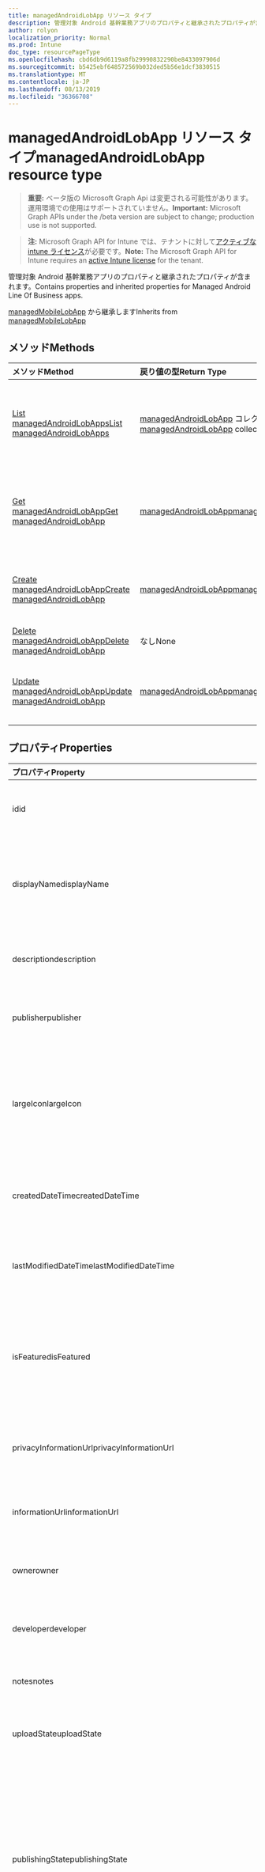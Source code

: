 ```yaml
---
title: managedAndroidLobApp リソース タイプ
description: 管理対象 Android 基幹業務アプリのプロパティと継承されたプロパティが含まれます。
author: rolyon
localization_priority: Normal
ms.prod: Intune
doc_type: resourcePageType
ms.openlocfilehash: cbd6db9d6119a8fb29990832290be8433097906d
ms.sourcegitcommit: b5425ebf648572569b032ded5b56e1dcf3830515
ms.translationtype: MT
ms.contentlocale: ja-JP
ms.lasthandoff: 08/13/2019
ms.locfileid: "36366708"
---
```

# <a name="managedandroidlobapp-resource-type"></a><span data-ttu-id="68f81-103">managedAndroidLobApp リソース タイプ</span><span class="sxs-lookup"><span data-stu-id="68f81-103">managedAndroidLobApp resource type</span></span>

> <span data-ttu-id="68f81-104">**重要:** ベータ版の Microsoft Graph Api は変更される可能性があります。運用環境での使用はサポートされていません。</span><span class="sxs-lookup"><span data-stu-id="68f81-104">**Important:** Microsoft Graph APIs under the /beta version are subject to change; production use is not supported.</span></span>

> <span data-ttu-id="68f81-105">**注:** Microsoft Graph API for Intune では、テナントに対して[アクティブな intune ライセンス](https://go.microsoft.com/fwlink/?linkid=839381)が必要です。</span><span class="sxs-lookup"><span data-stu-id="68f81-105">**Note:** The Microsoft Graph API for Intune requires an [active Intune license](https://go.microsoft.com/fwlink/?linkid=839381) for the tenant.</span></span>

<span data-ttu-id="68f81-106">管理対象 Android 基幹業務アプリのプロパティと継承されたプロパティが含まれます。</span><span class="sxs-lookup"><span data-stu-id="68f81-106">Contains properties and inherited properties for Managed Android Line Of Business apps.</span></span>


<span data-ttu-id="68f81-107">[managedMobileLobApp](../resources/intune-apps-managedmobilelobapp.md) から継承します</span><span class="sxs-lookup"><span data-stu-id="68f81-107">Inherits from [managedMobileLobApp](../resources/intune-apps-managedmobilelobapp.md)</span></span>

## <a name="methods"></a><span data-ttu-id="68f81-108">メソッド</span><span class="sxs-lookup"><span data-stu-id="68f81-108">Methods</span></span>
|<span data-ttu-id="68f81-109">メソッド</span><span class="sxs-lookup"><span data-stu-id="68f81-109">Method</span></span>|<span data-ttu-id="68f81-110">戻り値の型</span><span class="sxs-lookup"><span data-stu-id="68f81-110">Return Type</span></span>|<span data-ttu-id="68f81-111">説明</span><span class="sxs-lookup"><span data-stu-id="68f81-111">Description</span></span>|
|:---|:---|:---|
|[<span data-ttu-id="68f81-112">List managedAndroidLobApps</span><span class="sxs-lookup"><span data-stu-id="68f81-112">List managedAndroidLobApps</span></span>](../api/intune-apps-managedandroidlobapp-list.md)|<span data-ttu-id="68f81-113">[managedAndroidLobApp](../resources/intune-apps-managedandroidlobapp.md) コレクション</span><span class="sxs-lookup"><span data-stu-id="68f81-113">[managedAndroidLobApp](../resources/intune-apps-managedandroidlobapp.md) collection</span></span>|<span data-ttu-id="68f81-114">[managedAndroidLobApp](../resources/intune-apps-managedandroidlobapp.md) オブジェクトのプロパティとリレーションシップをリストします。</span><span class="sxs-lookup"><span data-stu-id="68f81-114">List properties and relationships of the [managedAndroidLobApp](../resources/intune-apps-managedandroidlobapp.md) objects.</span></span>|
|[<span data-ttu-id="68f81-115">Get managedAndroidLobApp</span><span class="sxs-lookup"><span data-stu-id="68f81-115">Get managedAndroidLobApp</span></span>](../api/intune-apps-managedandroidlobapp-get.md)|[<span data-ttu-id="68f81-116">managedAndroidLobApp</span><span class="sxs-lookup"><span data-stu-id="68f81-116">managedAndroidLobApp</span></span>](../resources/intune-apps-managedandroidlobapp.md)|<span data-ttu-id="68f81-117">[managedAndroidLobApp](../resources/intune-apps-managedandroidlobapp.md) オブジェクトのプロパティとリレーションシップを読み取ります。</span><span class="sxs-lookup"><span data-stu-id="68f81-117">Read properties and relationships of the [managedAndroidLobApp](../resources/intune-apps-managedandroidlobapp.md) object.</span></span>|
|[<span data-ttu-id="68f81-118">Create managedAndroidLobApp</span><span class="sxs-lookup"><span data-stu-id="68f81-118">Create managedAndroidLobApp</span></span>](../api/intune-apps-managedandroidlobapp-create.md)|[<span data-ttu-id="68f81-119">managedAndroidLobApp</span><span class="sxs-lookup"><span data-stu-id="68f81-119">managedAndroidLobApp</span></span>](../resources/intune-apps-managedandroidlobapp.md)|<span data-ttu-id="68f81-120">新しい [managedAndroidLobApp](../resources/intune-apps-managedandroidlobapp.md) オブジェクトを作成します。</span><span class="sxs-lookup"><span data-stu-id="68f81-120">Create a new [managedAndroidLobApp](../resources/intune-apps-managedandroidlobapp.md) object.</span></span>|
|[<span data-ttu-id="68f81-121">Delete managedAndroidLobApp</span><span class="sxs-lookup"><span data-stu-id="68f81-121">Delete managedAndroidLobApp</span></span>](../api/intune-apps-managedandroidlobapp-delete.md)|<span data-ttu-id="68f81-122">なし</span><span class="sxs-lookup"><span data-stu-id="68f81-122">None</span></span>|<span data-ttu-id="68f81-123">[managedAndroidLobApp](../resources/intune-apps-managedandroidlobapp.md) を削除します。</span><span class="sxs-lookup"><span data-stu-id="68f81-123">Deletes a [managedAndroidLobApp](../resources/intune-apps-managedandroidlobapp.md).</span></span>|
|[<span data-ttu-id="68f81-124">Update managedAndroidLobApp</span><span class="sxs-lookup"><span data-stu-id="68f81-124">Update managedAndroidLobApp</span></span>](../api/intune-apps-managedandroidlobapp-update.md)|[<span data-ttu-id="68f81-125">managedAndroidLobApp</span><span class="sxs-lookup"><span data-stu-id="68f81-125">managedAndroidLobApp</span></span>](../resources/intune-apps-managedandroidlobapp.md)|<span data-ttu-id="68f81-126">[managedAndroidLobApp](../resources/intune-apps-managedandroidlobapp.md) オブジェクトのプロパティを更新します。</span><span class="sxs-lookup"><span data-stu-id="68f81-126">Update the properties of a [managedAndroidLobApp](../resources/intune-apps-managedandroidlobapp.md) object.</span></span>|

## <a name="properties"></a><span data-ttu-id="68f81-127">プロパティ</span><span class="sxs-lookup"><span data-stu-id="68f81-127">Properties</span></span>
|<span data-ttu-id="68f81-128">プロパティ</span><span class="sxs-lookup"><span data-stu-id="68f81-128">Property</span></span>|<span data-ttu-id="68f81-129">型</span><span class="sxs-lookup"><span data-stu-id="68f81-129">Type</span></span>|<span data-ttu-id="68f81-130">説明</span><span class="sxs-lookup"><span data-stu-id="68f81-130">Description</span></span>|
|:---|:---|:---|
|<span data-ttu-id="68f81-131">id</span><span class="sxs-lookup"><span data-stu-id="68f81-131">id</span></span>|<span data-ttu-id="68f81-132">文字列</span><span class="sxs-lookup"><span data-stu-id="68f81-132">String</span></span>|<span data-ttu-id="68f81-133">エンティティのキー。</span><span class="sxs-lookup"><span data-stu-id="68f81-133">Key of the entity.</span></span> <span data-ttu-id="68f81-134">[mobileApp](../resources/intune-apps-mobileapp.md) から継承します</span><span class="sxs-lookup"><span data-stu-id="68f81-134">Inherited from [mobileApp](../resources/intune-apps-mobileapp.md)</span></span>|
|<span data-ttu-id="68f81-135">displayName</span><span class="sxs-lookup"><span data-stu-id="68f81-135">displayName</span></span>|<span data-ttu-id="68f81-136">文字列</span><span class="sxs-lookup"><span data-stu-id="68f81-136">String</span></span>|<span data-ttu-id="68f81-137">管理者が提供またはインポートしたアプリのタイトル。</span><span class="sxs-lookup"><span data-stu-id="68f81-137">The admin provided or imported title of the app.</span></span> <span data-ttu-id="68f81-138">[mobileApp](../resources/intune-apps-mobileapp.md) から継承します</span><span class="sxs-lookup"><span data-stu-id="68f81-138">Inherited from [mobileApp](../resources/intune-apps-mobileapp.md)</span></span>|
|<span data-ttu-id="68f81-139">description</span><span class="sxs-lookup"><span data-stu-id="68f81-139">description</span></span>|<span data-ttu-id="68f81-140">String</span><span class="sxs-lookup"><span data-stu-id="68f81-140">String</span></span>|<span data-ttu-id="68f81-141">アプリの説明。</span><span class="sxs-lookup"><span data-stu-id="68f81-141">The description of the app.</span></span> <span data-ttu-id="68f81-142">[mobileApp](../resources/intune-apps-mobileapp.md) から継承します</span><span class="sxs-lookup"><span data-stu-id="68f81-142">Inherited from [mobileApp](../resources/intune-apps-mobileapp.md)</span></span>|
|<span data-ttu-id="68f81-143">publisher</span><span class="sxs-lookup"><span data-stu-id="68f81-143">publisher</span></span>|<span data-ttu-id="68f81-144">String</span><span class="sxs-lookup"><span data-stu-id="68f81-144">String</span></span>|<span data-ttu-id="68f81-145">アプリの発行元。</span><span class="sxs-lookup"><span data-stu-id="68f81-145">The publisher of the app.</span></span> <span data-ttu-id="68f81-146">[mobileApp](../resources/intune-apps-mobileapp.md) から継承します</span><span class="sxs-lookup"><span data-stu-id="68f81-146">Inherited from [mobileApp](../resources/intune-apps-mobileapp.md)</span></span>|
|<span data-ttu-id="68f81-147">largeIcon</span><span class="sxs-lookup"><span data-stu-id="68f81-147">largeIcon</span></span>|[<span data-ttu-id="68f81-148">mimeContent</span><span class="sxs-lookup"><span data-stu-id="68f81-148">mimeContent</span></span>](../resources/intune-shared-mimecontent.md)|<span data-ttu-id="68f81-149">アプリの詳細に表示され、アイコンのアップロードに使用される大きいアイコン。</span><span class="sxs-lookup"><span data-stu-id="68f81-149">The large icon, to be displayed in the app details and used for upload of the icon.</span></span> <span data-ttu-id="68f81-150">[mobileApp](../resources/intune-apps-mobileapp.md) から継承します</span><span class="sxs-lookup"><span data-stu-id="68f81-150">Inherited from [mobileApp](../resources/intune-apps-mobileapp.md)</span></span>|
|<span data-ttu-id="68f81-151">createdDateTime</span><span class="sxs-lookup"><span data-stu-id="68f81-151">createdDateTime</span></span>|<span data-ttu-id="68f81-152">DateTimeOffset</span><span class="sxs-lookup"><span data-stu-id="68f81-152">DateTimeOffset</span></span>|<span data-ttu-id="68f81-153">アプリが作成された日時。</span><span class="sxs-lookup"><span data-stu-id="68f81-153">The date and time the app was created.</span></span> <span data-ttu-id="68f81-154">[mobileApp](../resources/intune-apps-mobileapp.md) から継承します</span><span class="sxs-lookup"><span data-stu-id="68f81-154">Inherited from [mobileApp](../resources/intune-apps-mobileapp.md)</span></span>|
|<span data-ttu-id="68f81-155">lastModifiedDateTime</span><span class="sxs-lookup"><span data-stu-id="68f81-155">lastModifiedDateTime</span></span>|<span data-ttu-id="68f81-156">DateTimeOffset</span><span class="sxs-lookup"><span data-stu-id="68f81-156">DateTimeOffset</span></span>|<span data-ttu-id="68f81-157">アプリが最後に変更された日時。</span><span class="sxs-lookup"><span data-stu-id="68f81-157">The date and time the app was last modified.</span></span> <span data-ttu-id="68f81-158">[mobileApp](../resources/intune-apps-mobileapp.md) から継承します</span><span class="sxs-lookup"><span data-stu-id="68f81-158">Inherited from [mobileApp](../resources/intune-apps-mobileapp.md)</span></span>|
|<span data-ttu-id="68f81-159">isFeatured</span><span class="sxs-lookup"><span data-stu-id="68f81-159">isFeatured</span></span>|<span data-ttu-id="68f81-160">Boolean</span><span class="sxs-lookup"><span data-stu-id="68f81-160">Boolean</span></span>|<span data-ttu-id="68f81-161">アプリが管理者のおすすめとしてマークされたかどうかを示す値。[mobileApp](../resources/intune-apps-mobileapp.md) から継承します</span><span class="sxs-lookup"><span data-stu-id="68f81-161">The value indicating whether the app is marked as featured by the admin. Inherited from [mobileApp](../resources/intune-apps-mobileapp.md)</span></span>|
|<span data-ttu-id="68f81-162">privacyInformationUrl</span><span class="sxs-lookup"><span data-stu-id="68f81-162">privacyInformationUrl</span></span>|<span data-ttu-id="68f81-163">String</span><span class="sxs-lookup"><span data-stu-id="68f81-163">String</span></span>|<span data-ttu-id="68f81-164">プライバシーに関する声明の URL。</span><span class="sxs-lookup"><span data-stu-id="68f81-164">The privacy statement Url.</span></span> <span data-ttu-id="68f81-165">[mobileApp](../resources/intune-apps-mobileapp.md) から継承します</span><span class="sxs-lookup"><span data-stu-id="68f81-165">Inherited from [mobileApp](../resources/intune-apps-mobileapp.md)</span></span>|
|<span data-ttu-id="68f81-166">informationUrl</span><span class="sxs-lookup"><span data-stu-id="68f81-166">informationUrl</span></span>|<span data-ttu-id="68f81-167">String</span><span class="sxs-lookup"><span data-stu-id="68f81-167">String</span></span>|<span data-ttu-id="68f81-168">詳細情報の URL。</span><span class="sxs-lookup"><span data-stu-id="68f81-168">The more information Url.</span></span> <span data-ttu-id="68f81-169">[mobileApp](../resources/intune-apps-mobileapp.md) から継承します</span><span class="sxs-lookup"><span data-stu-id="68f81-169">Inherited from [mobileApp](../resources/intune-apps-mobileapp.md)</span></span>|
|<span data-ttu-id="68f81-170">owner</span><span class="sxs-lookup"><span data-stu-id="68f81-170">owner</span></span>|<span data-ttu-id="68f81-171">String</span><span class="sxs-lookup"><span data-stu-id="68f81-171">String</span></span>|<span data-ttu-id="68f81-172">アプリの所有者。</span><span class="sxs-lookup"><span data-stu-id="68f81-172">The owner of the app.</span></span> <span data-ttu-id="68f81-173">[mobileApp](../resources/intune-apps-mobileapp.md) から継承します</span><span class="sxs-lookup"><span data-stu-id="68f81-173">Inherited from [mobileApp](../resources/intune-apps-mobileapp.md)</span></span>|
|<span data-ttu-id="68f81-174">developer</span><span class="sxs-lookup"><span data-stu-id="68f81-174">developer</span></span>|<span data-ttu-id="68f81-175">String</span><span class="sxs-lookup"><span data-stu-id="68f81-175">String</span></span>|<span data-ttu-id="68f81-176">アプリの開発者。</span><span class="sxs-lookup"><span data-stu-id="68f81-176">The developer of the app.</span></span> <span data-ttu-id="68f81-177">[mobileApp](../resources/intune-apps-mobileapp.md) から継承します</span><span class="sxs-lookup"><span data-stu-id="68f81-177">Inherited from [mobileApp](../resources/intune-apps-mobileapp.md)</span></span>|
|<span data-ttu-id="68f81-178">notes</span><span class="sxs-lookup"><span data-stu-id="68f81-178">notes</span></span>|<span data-ttu-id="68f81-179">String</span><span class="sxs-lookup"><span data-stu-id="68f81-179">String</span></span>|<span data-ttu-id="68f81-180">アプリ用のメモ。</span><span class="sxs-lookup"><span data-stu-id="68f81-180">Notes for the app.</span></span> <span data-ttu-id="68f81-181">[mobileApp](../resources/intune-apps-mobileapp.md) から継承します</span><span class="sxs-lookup"><span data-stu-id="68f81-181">Inherited from [mobileApp](../resources/intune-apps-mobileapp.md)</span></span>|
|<span data-ttu-id="68f81-182">uploadState</span><span class="sxs-lookup"><span data-stu-id="68f81-182">uploadState</span></span>|<span data-ttu-id="68f81-183">Int32</span><span class="sxs-lookup"><span data-stu-id="68f81-183">Int32</span></span>|<span data-ttu-id="68f81-184">アップロード状態。</span><span class="sxs-lookup"><span data-stu-id="68f81-184">The upload state.</span></span> <span data-ttu-id="68f81-185">[mobileApp](../resources/intune-apps-mobileapp.md) から継承します</span><span class="sxs-lookup"><span data-stu-id="68f81-185">Inherited from [mobileApp](../resources/intune-apps-mobileapp.md)</span></span>|
|<span data-ttu-id="68f81-186">publishingState</span><span class="sxs-lookup"><span data-stu-id="68f81-186">publishingState</span></span>|[<span data-ttu-id="68f81-187">mobileAppPublishingState</span><span class="sxs-lookup"><span data-stu-id="68f81-187">mobileAppPublishingState</span></span>](../resources/intune-apps-mobileapppublishingstate.md)|<span data-ttu-id="68f81-188">アプリの発行の状態。</span><span class="sxs-lookup"><span data-stu-id="68f81-188">The publishing state for the app.</span></span> <span data-ttu-id="68f81-189">アプリが発行されていない限り、アプリを割り当てることができません。</span><span class="sxs-lookup"><span data-stu-id="68f81-189">The app cannot be assigned unless the app is published.</span></span> <span data-ttu-id="68f81-190">[MobileApp](../resources/intune-apps-mobileapp.md)から継承されます。</span><span class="sxs-lookup"><span data-stu-id="68f81-190">Inherited from [mobileApp](../resources/intune-apps-mobileapp.md).</span></span> <span data-ttu-id="68f81-191">可能な値は、`notPublished`、`processing`、`published` です。</span><span class="sxs-lookup"><span data-stu-id="68f81-191">Possible values are: `notPublished`, `processing`, `published`.</span></span>|
|<span data-ttu-id="68f81-192">isAssigned</span><span class="sxs-lookup"><span data-stu-id="68f81-192">isAssigned</span></span>|<span data-ttu-id="68f81-193">Boolean</span><span class="sxs-lookup"><span data-stu-id="68f81-193">Boolean</span></span>|<span data-ttu-id="68f81-194">アプリが少なくとも1つのグループに割り当てられているかどうかを示す値。</span><span class="sxs-lookup"><span data-stu-id="68f81-194">The value indicating whether the app is assigned to at least one group.</span></span> <span data-ttu-id="68f81-195">[mobileApp](../resources/intune-apps-mobileapp.md) から継承します</span><span class="sxs-lookup"><span data-stu-id="68f81-195">Inherited from [mobileApp](../resources/intune-apps-mobileapp.md)</span></span>|
|<span data-ttu-id="68f81-196">roleScopeTagIds</span><span class="sxs-lookup"><span data-stu-id="68f81-196">roleScopeTagIds</span></span>|<span data-ttu-id="68f81-197">文字列コレクション</span><span class="sxs-lookup"><span data-stu-id="68f81-197">String collection</span></span>|<span data-ttu-id="68f81-198">このモバイルアプリの範囲タグ id のリスト。</span><span class="sxs-lookup"><span data-stu-id="68f81-198">List of scope tag ids for this mobile app.</span></span> <span data-ttu-id="68f81-199">[mobileApp](../resources/intune-apps-mobileapp.md) から継承します</span><span class="sxs-lookup"><span data-stu-id="68f81-199">Inherited from [mobileApp](../resources/intune-apps-mobileapp.md)</span></span>|
|<span data-ttu-id="68f81-200">dependentAppCount</span><span class="sxs-lookup"><span data-stu-id="68f81-200">dependentAppCount</span></span>|<span data-ttu-id="68f81-201">Int32</span><span class="sxs-lookup"><span data-stu-id="68f81-201">Int32</span></span>|<span data-ttu-id="68f81-202">子アプリが持つ依存関係の合計数。</span><span class="sxs-lookup"><span data-stu-id="68f81-202">The total number of dependencies the child app has.</span></span> <span data-ttu-id="68f81-203">[mobileApp](../resources/intune-apps-mobileapp.md) から継承します</span><span class="sxs-lookup"><span data-stu-id="68f81-203">Inherited from [mobileApp](../resources/intune-apps-mobileapp.md)</span></span>|
|<span data-ttu-id="68f81-204">appAvailability</span><span class="sxs-lookup"><span data-stu-id="68f81-204">appAvailability</span></span>|[<span data-ttu-id="68f81-205">managedAppAvailability</span><span class="sxs-lookup"><span data-stu-id="68f81-205">managedAppAvailability</span></span>](../resources/intune-apps-managedappavailability.md)|<span data-ttu-id="68f81-206">アプリケーションの可用性。</span><span class="sxs-lookup"><span data-stu-id="68f81-206">The Application's availability.</span></span> <span data-ttu-id="68f81-207">[Managedapp](../resources/intune-apps-managedapp.md)から継承されます。</span><span class="sxs-lookup"><span data-stu-id="68f81-207">Inherited from [managedApp](../resources/intune-apps-managedapp.md).</span></span> <span data-ttu-id="68f81-208">可能な値は、`global`、`lineOfBusiness` です。</span><span class="sxs-lookup"><span data-stu-id="68f81-208">Possible values are: `global`, `lineOfBusiness`.</span></span>|
|<span data-ttu-id="68f81-209">version</span><span class="sxs-lookup"><span data-stu-id="68f81-209">version</span></span>|<span data-ttu-id="68f81-210">String</span><span class="sxs-lookup"><span data-stu-id="68f81-210">String</span></span>|<span data-ttu-id="68f81-211">アプリケーションのバージョン。</span><span class="sxs-lookup"><span data-stu-id="68f81-211">The Application's version.</span></span> <span data-ttu-id="68f81-212">[managedApp](../resources/intune-apps-managedapp.md) から継承します</span><span class="sxs-lookup"><span data-stu-id="68f81-212">Inherited from [managedApp](../resources/intune-apps-managedapp.md)</span></span>|
|<span data-ttu-id="68f81-213">committedContentVersion</span><span class="sxs-lookup"><span data-stu-id="68f81-213">committedContentVersion</span></span>|<span data-ttu-id="68f81-214">String</span><span class="sxs-lookup"><span data-stu-id="68f81-214">String</span></span>|<span data-ttu-id="68f81-215">内部にコミットされたコンテンツのバージョン。</span><span class="sxs-lookup"><span data-stu-id="68f81-215">The internal committed content version.</span></span> <span data-ttu-id="68f81-216">[managedMobileLobApp](../resources/intune-apps-managedmobilelobapp.md) から継承します</span><span class="sxs-lookup"><span data-stu-id="68f81-216">Inherited from [managedMobileLobApp](../resources/intune-apps-managedmobilelobapp.md)</span></span>|
|<span data-ttu-id="68f81-217">fileName</span><span class="sxs-lookup"><span data-stu-id="68f81-217">fileName</span></span>|<span data-ttu-id="68f81-218">String</span><span class="sxs-lookup"><span data-stu-id="68f81-218">String</span></span>|<span data-ttu-id="68f81-219">メインの LOB アプリケーションのファイル名。</span><span class="sxs-lookup"><span data-stu-id="68f81-219">The name of the main Lob application file.</span></span> <span data-ttu-id="68f81-220">[managedMobileLobApp](../resources/intune-apps-managedmobilelobapp.md) から継承します</span><span class="sxs-lookup"><span data-stu-id="68f81-220">Inherited from [managedMobileLobApp](../resources/intune-apps-managedmobilelobapp.md)</span></span>|
|<span data-ttu-id="68f81-221">size</span><span class="sxs-lookup"><span data-stu-id="68f81-221">size</span></span>|<span data-ttu-id="68f81-222">Int64</span><span class="sxs-lookup"><span data-stu-id="68f81-222">Int64</span></span>|<span data-ttu-id="68f81-223">アップロードされたすべてのファイルを含む合計サイズ。</span><span class="sxs-lookup"><span data-stu-id="68f81-223">The total size, including all uploaded files.</span></span> <span data-ttu-id="68f81-224">[managedMobileLobApp](../resources/intune-apps-managedmobilelobapp.md) から継承します</span><span class="sxs-lookup"><span data-stu-id="68f81-224">Inherited from [managedMobileLobApp](../resources/intune-apps-managedmobilelobapp.md)</span></span>|
|<span data-ttu-id="68f81-225">packageId</span><span class="sxs-lookup"><span data-stu-id="68f81-225">packageId</span></span>|<span data-ttu-id="68f81-226">文字列型 (String)</span><span class="sxs-lookup"><span data-stu-id="68f81-226">String</span></span>|<span data-ttu-id="68f81-227">パッケージの識別子。</span><span class="sxs-lookup"><span data-stu-id="68f81-227">The package identifier.</span></span>|
|<span data-ttu-id="68f81-228">identityName</span><span class="sxs-lookup"><span data-stu-id="68f81-228">identityName</span></span>|<span data-ttu-id="68f81-229">String</span><span class="sxs-lookup"><span data-stu-id="68f81-229">String</span></span>|<span data-ttu-id="68f81-230">ID 名。</span><span class="sxs-lookup"><span data-stu-id="68f81-230">The Identity Name.</span></span>|
|<span data-ttu-id="68f81-231">minimumSupportedOperatingSystem</span><span class="sxs-lookup"><span data-stu-id="68f81-231">minimumSupportedOperatingSystem</span></span>|[<span data-ttu-id="68f81-232">androidMinimumOperatingSystem</span><span class="sxs-lookup"><span data-stu-id="68f81-232">androidMinimumOperatingSystem</span></span>](../resources/intune-apps-androidminimumoperatingsystem.md)|<span data-ttu-id="68f81-233">該当するオペレーティング システムの最小の値。</span><span class="sxs-lookup"><span data-stu-id="68f81-233">The value for the minimum applicable operating system.</span></span>|
|<span data-ttu-id="68f81-234">versionName</span><span class="sxs-lookup"><span data-stu-id="68f81-234">versionName</span></span>|<span data-ttu-id="68f81-235">String</span><span class="sxs-lookup"><span data-stu-id="68f81-235">String</span></span>|<span data-ttu-id="68f81-236">管理対象 Android 基幹業務 (LoB) アプリのバージョン名。</span><span class="sxs-lookup"><span data-stu-id="68f81-236">The version name of managed Android Line of Business (LoB) app.</span></span>|
|<span data-ttu-id="68f81-237">versionCode</span><span class="sxs-lookup"><span data-stu-id="68f81-237">versionCode</span></span>|<span data-ttu-id="68f81-238">String</span><span class="sxs-lookup"><span data-stu-id="68f81-238">String</span></span>|<span data-ttu-id="68f81-239">管理対象 Android 基幹業務 (LoB) アプリのバージョン コード。</span><span class="sxs-lookup"><span data-stu-id="68f81-239">The version code of managed Android Line of Business (LoB) app.</span></span>|
|<span data-ttu-id="68f81-240">identityVersion</span><span class="sxs-lookup"><span data-stu-id="68f81-240">identityVersion</span></span>|<span data-ttu-id="68f81-241">String</span><span class="sxs-lookup"><span data-stu-id="68f81-241">String</span></span>|<span data-ttu-id="68f81-242">ID のバージョン。</span><span class="sxs-lookup"><span data-stu-id="68f81-242">The identity version.</span></span>|

## <a name="relationships"></a><span data-ttu-id="68f81-243">リレーションシップ</span><span class="sxs-lookup"><span data-stu-id="68f81-243">Relationships</span></span>
|<span data-ttu-id="68f81-244">リレーションシップ</span><span class="sxs-lookup"><span data-stu-id="68f81-244">Relationship</span></span>|<span data-ttu-id="68f81-245">型</span><span class="sxs-lookup"><span data-stu-id="68f81-245">Type</span></span>|<span data-ttu-id="68f81-246">説明</span><span class="sxs-lookup"><span data-stu-id="68f81-246">Description</span></span>|
|:---|:---|:---|
|<span data-ttu-id="68f81-247">categories</span><span class="sxs-lookup"><span data-stu-id="68f81-247">categories</span></span>|<span data-ttu-id="68f81-248">[mobileAppCategory](../resources/intune-apps-mobileappcategory.md) コレクション</span><span class="sxs-lookup"><span data-stu-id="68f81-248">[mobileAppCategory](../resources/intune-apps-mobileappcategory.md) collection</span></span>|<span data-ttu-id="68f81-249">このアプリのカテゴリのリスト。</span><span class="sxs-lookup"><span data-stu-id="68f81-249">The list of categories for this app.</span></span> <span data-ttu-id="68f81-250">[mobileApp](../resources/intune-apps-mobileapp.md) から継承します</span><span class="sxs-lookup"><span data-stu-id="68f81-250">Inherited from [mobileApp](../resources/intune-apps-mobileapp.md)</span></span>|
|<span data-ttu-id="68f81-251">assignments</span><span class="sxs-lookup"><span data-stu-id="68f81-251">assignments</span></span>|<span data-ttu-id="68f81-252">[mobileAppAssignment](../resources/intune-apps-mobileappassignment.md) コレクション</span><span class="sxs-lookup"><span data-stu-id="68f81-252">[mobileAppAssignment](../resources/intune-apps-mobileappassignment.md) collection</span></span>|<span data-ttu-id="68f81-253">このモバイル アプリのグループ割り当てのリスト。</span><span class="sxs-lookup"><span data-stu-id="68f81-253">The list of group assignments for this mobile app.</span></span> <span data-ttu-id="68f81-254">[mobileApp](../resources/intune-apps-mobileapp.md) から継承します</span><span class="sxs-lookup"><span data-stu-id="68f81-254">Inherited from [mobileApp](../resources/intune-apps-mobileapp.md)</span></span>|
|<span data-ttu-id="68f81-255">installSummary</span><span class="sxs-lookup"><span data-stu-id="68f81-255">installSummary</span></span>|[<span data-ttu-id="68f81-256">mobileAppInstallSummary</span><span class="sxs-lookup"><span data-stu-id="68f81-256">mobileAppInstallSummary</span></span>](../resources/intune-apps-mobileappinstallsummary.md)|<span data-ttu-id="68f81-257">モバイル アプリ インストール概要です。</span><span class="sxs-lookup"><span data-stu-id="68f81-257">Mobile App Install Summary.</span></span> <span data-ttu-id="68f81-258">[mobileApp](../resources/intune-apps-mobileapp.md) から継承します</span><span class="sxs-lookup"><span data-stu-id="68f81-258">Inherited from [mobileApp](../resources/intune-apps-mobileapp.md)</span></span>|
|<span data-ttu-id="68f81-259">deviceStatuses</span><span class="sxs-lookup"><span data-stu-id="68f81-259">deviceStatuses</span></span>|<span data-ttu-id="68f81-260">[mobileAppInstallStatus](../resources/intune-apps-mobileappinstallstatus.md)コレクション</span><span class="sxs-lookup"><span data-stu-id="68f81-260">[mobileAppInstallStatus](../resources/intune-apps-mobileappinstallstatus.md) collection</span></span>|<span data-ttu-id="68f81-261">このモバイルアプリのインストール状態のリスト。</span><span class="sxs-lookup"><span data-stu-id="68f81-261">The list of installation states for this mobile app.</span></span> <span data-ttu-id="68f81-262">[mobileApp](../resources/intune-apps-mobileapp.md) から継承します</span><span class="sxs-lookup"><span data-stu-id="68f81-262">Inherited from [mobileApp](../resources/intune-apps-mobileapp.md)</span></span>|
|<span data-ttu-id="68f81-263">userStatuses</span><span class="sxs-lookup"><span data-stu-id="68f81-263">userStatuses</span></span>|<span data-ttu-id="68f81-264">[Userappinstallstatus](../resources/intune-apps-userappinstallstatus.md)コレクション</span><span class="sxs-lookup"><span data-stu-id="68f81-264">[userAppInstallStatus](../resources/intune-apps-userappinstallstatus.md) collection</span></span>|<span data-ttu-id="68f81-265">このモバイルアプリのインストール状態のリスト。</span><span class="sxs-lookup"><span data-stu-id="68f81-265">The list of installation states for this mobile app.</span></span> <span data-ttu-id="68f81-266">[mobileApp](../resources/intune-apps-mobileapp.md) から継承します</span><span class="sxs-lookup"><span data-stu-id="68f81-266">Inherited from [mobileApp](../resources/intune-apps-mobileapp.md)</span></span>|
|<span data-ttu-id="68f81-267">関連性</span><span class="sxs-lookup"><span data-stu-id="68f81-267">relationships</span></span>|<span data-ttu-id="68f81-268">[mobileAppRelationship](../resources/intune-apps-mobileapprelationship.md)コレクション</span><span class="sxs-lookup"><span data-stu-id="68f81-268">[mobileAppRelationship](../resources/intune-apps-mobileapprelationship.md) collection</span></span>|<span data-ttu-id="68f81-269">このモバイルアプリのリレーションシップのリスト。</span><span class="sxs-lookup"><span data-stu-id="68f81-269">List of relationships for this mobile app.</span></span> <span data-ttu-id="68f81-270">[mobileApp](../resources/intune-apps-mobileapp.md) から継承します</span><span class="sxs-lookup"><span data-stu-id="68f81-270">Inherited from [mobileApp](../resources/intune-apps-mobileapp.md)</span></span>|
|<span data-ttu-id="68f81-271">contentVersions</span><span class="sxs-lookup"><span data-stu-id="68f81-271">contentVersions</span></span>|<span data-ttu-id="68f81-272">[mobileAppContent](../resources/intune-apps-mobileappcontent.md) コレクション</span><span class="sxs-lookup"><span data-stu-id="68f81-272">[mobileAppContent](../resources/intune-apps-mobileappcontent.md) collection</span></span>|<span data-ttu-id="68f81-273">このアプリのコンテンツのバージョンのリスト。</span><span class="sxs-lookup"><span data-stu-id="68f81-273">The list of content versions for this app.</span></span> <span data-ttu-id="68f81-274">[managedMobileLobApp](../resources/intune-apps-managedmobilelobapp.md) から継承します</span><span class="sxs-lookup"><span data-stu-id="68f81-274">Inherited from [managedMobileLobApp](../resources/intune-apps-managedmobilelobapp.md)</span></span>|

## <a name="json-representation"></a><span data-ttu-id="68f81-275">JSON 表記</span><span class="sxs-lookup"><span data-stu-id="68f81-275">JSON Representation</span></span>
<span data-ttu-id="68f81-276">以下は、リソースの JSON 表記です。</span><span class="sxs-lookup"><span data-stu-id="68f81-276">Here is a JSON representation of the resource.</span></span>
<!-- {
  "blockType": "resource",
  "keyProperty": "id",
  "@odata.type": "microsoft.graph.managedAndroidLobApp"
}
-->
``` json
{
  "@odata.type": "#microsoft.graph.managedAndroidLobApp",
  "id": "String (identifier)",
  "displayName": "String",
  "description": "String",
  "publisher": "String",
  "largeIcon": {
    "@odata.type": "microsoft.graph.mimeContent",
    "type": "String",
    "value": "binary"
  },
  "createdDateTime": "String (timestamp)",
  "lastModifiedDateTime": "String (timestamp)",
  "isFeatured": true,
  "privacyInformationUrl": "String",
  "informationUrl": "String",
  "owner": "String",
  "developer": "String",
  "notes": "String",
  "uploadState": 1024,
  "publishingState": "String",
  "isAssigned": true,
  "roleScopeTagIds": [
    "String"
  ],
  "dependentAppCount": 1024,
  "appAvailability": "String",
  "version": "String",
  "committedContentVersion": "String",
  "fileName": "String",
  "size": 1024,
  "packageId": "String",
  "identityName": "String",
  "minimumSupportedOperatingSystem": {
    "@odata.type": "microsoft.graph.androidMinimumOperatingSystem",
    "v4_0": true,
    "v4_0_3": true,
    "v4_1": true,
    "v4_2": true,
    "v4_3": true,
    "v4_4": true,
    "v5_0": true,
    "v5_1": true,
    "v6_0": true,
    "v7_0": true,
    "v7_1": true,
    "v8_0": true,
    "v8_1": true,
    "v9_0": true
  },
  "versionName": "String",
  "versionCode": "String",
  "identityVersion": "String"
}
```



